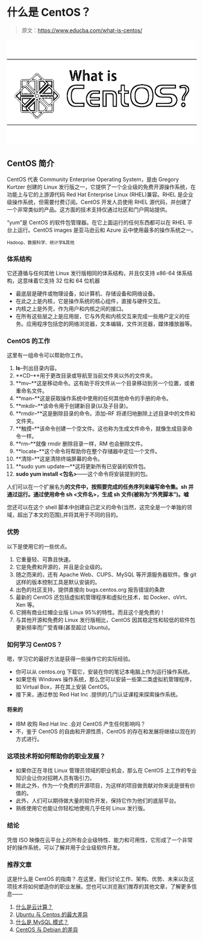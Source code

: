 # 什么是 CentOS？

> 原文：<https://www.educba.com/what-is-centos/>

![What is CentOS](img/fd15bef020aca54402ffd7659789b940.png)



## CentOS 简介

CentOS 代表 Community Enterprise Operating System，是由 Gregory Kurtzer 创建的 Linux 发行版之一，它提供了一个企业级的免费开源操作系统，在功能上与它的上游源代码 Red Hat Enterprise Linux (RHEL)兼容。RHEL 是企业级操作系统，但需要付费订阅。CentOS 开发人员使用 RHEL 源代码，并创建了一个非常类似的产品。这方面的技术支持仅通过社区和门户网站提供。

“yum”是 CentOS 的软件包管理器。在它上面运行的任何东西都可以在 RHEL 平台上运行。CentOS images 是亚马逊云和 Azure 云中使用最多的操作系统之一。

<small>Hadoop、数据科学、统计学&其他</small>

### 体系结构

它还遵循与任何其他 Linux 发行版相同的体系结构，并且仅支持 x86-64 体系结构，这意味着它支持 32 位和 64 位机器

*   最底层是硬件或物理设备，如计算机、存储设备和网络设备。
*   在此之上是内核，它是操作系统的核心组件，直接与硬件交互。
*   内核之上是外壳，作为用户和内核之间的接口。
*   在所有这些层之上是应用层，它与外壳和内核交互来完成一些用户定义的任务。应用程序包括您的网络浏览器，文本编辑，文件浏览器，媒体播放器等。

### CentOS 的工作

这里有一组命令可以帮助你工作。

1.  **ls**–列出目录内容。
2.  **CD–**用于更改目录或导航至当前文件夹以外的文件夹。
3.  **mv–**这是移动命令。这有助于将文件从一个目录移动到另一个位置，或者重命名文件。
4.  **man–**这是获取操作系统中使用的任何其他命令的手册的命令。
5.  **mkdir–**该命令用于创建新目录(以及子目录)。
6.  **rmdir–**这是删除目录的命令。添加–RF 将递归地删除上述目录中的文件和文件夹。
7.  **触摸–**该命令创建一个空文件。这也称为生成文件命令，就像生成目录命令一样。
8.  **rm–**就像 rmdir 删除目录一样，RM 也会删除文件。
9.  **locate–**这个命令将帮助你在整个存储器中定位一个文件。
10.  **清除–**这是清除终端屏幕的命令。
11.  **sudo yum update—**这将更新所有已安装的软件包。
12.  **sudo yum install <包名>**——这个命令将安装提到的包。

人们可以在一个扩展名为**的文件中，按照要完成的任务序列来编写命令集。sh 并通过运行。通过使用命令 sh <文件名>，生成 sh 文件(被称为“外壳脚本”)。嘘**

您还可以在这个 shell 脚本中创建自己定义的命令(当然，这完全是一个单独的领域，超出了本文的范围),并将其用于不同的目的。

### 优势

以下是使用它的一些优点。

1.  它重量轻、可靠且快速。
2.  它是免费和开源的，并且是企业级的。
3.  随之而来的，还有 Apache Web、CUPS、MySQL 等开源服务器软件。像 git 这样的版本控制工具是默认安装的。
4.  出色的社区支持，提供直接向 bugs.centos.org 报告错误的条款
5.  最新的 CentOS 还包括虚拟机管理程序和虚拟化技术，如 Docker、oVirt、Xen 等。
6.  它拥有商业红帽企业版 Linux 95%的特性。而且这个是免费的！
7.  与其他开源和免费的 Linux 发行版相比，CentOS 因其稳定性和较低的软件包更新频率而广受青睐(甚至超过 Ubuntu)。

### 如何学习 CentOS？

嗯，学习它的最好方法是获得一些操作它的实际经验。

*   你可以从 centos.org 下载它，安装在你的笔记本电脑上作为运行操作系统。
*   如果您有 Windows 操作系统，那么您可以安装一些第二类虚拟机管理程序，如 Virtual Box，并在其上安装 CentOS。
*   接下来，通过参加 Red Hat Inc .提供的几门认证课程来探索操作系统。

#### 将来的

*   IBM 收购 Red Hat Inc .会对 CentOS 产生任何影响吗？
*   不，鉴于 CentOS 的自由和开源性质，CentOS 的存在和发展将继续以现在的方式进行。

### 这项技术将如何帮助你的职业发展？

*   如果你正在寻找 Linux 管理员领域的职业机会，那么在 CentOS 上工作的专业知识会让你对招聘人员有吸引力。
*   除此之外，作为一个免费的开源项目，为这样的项目做贡献对你来说是很有价值的。
*   此外，人们可以期待做大量的软件开发，保持它作为他们的底层平台。
*   熟练使用它也能让你轻松地使用几乎任何 Linux 发行版。

### 结论

凭借 ISO 映像在云平台上的所有企业级特性、能力和可用性，它形成了一个非常好的操作系统，可以了解并用于企业级软件开发。

### 推荐文章

这是什么是 CentOS 的指南？.在这里，我们讨论工作、架构、优势、未来以及这项技术将如何塑造你的职业发展。您也可以浏览我们推荐的其他文章，了解更多信息——

1.  [什么是云计算？](https://www.educba.com/what-is-cloud-computing/)
2.  [Ubuntu 与 Centos 的最大差异](https://www.educba.com/centos-vs-ubuntu/)
3.  [什么是 MySQL 模式？](https://www.educba.com/what-is-a-mysql-schema/)
4.  [CentOS 与 Debian 的差异](https://www.educba.com/centos-vs-debian/)





